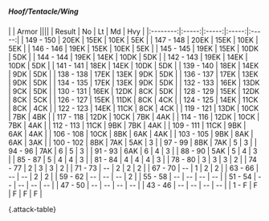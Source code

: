 ##### Hoof/Tentacle/Wing

|      |   Armor   ||||
|   Result   |   No   |   Lt   |   Md   |   Hvy   |
|:--------:|:-----:|:-----:|:-----:|:-----:|
| 149 - 150 | 20EK | 15EK | 10EK | 5EK |
| 147 - 148 | 20EK | 15EK | 10EK | 5EK |
| 146 - 146 | 19EK | 15EK | 10EK | 5EK |
| 145 - 145 | 19EK | 15EK | 10DK | 5DK |
| 144 - 144 | 19EK | 14EK | 10DK | 5DK |
| 142 - 143 | 19EK | 14EK | 10DK | 5DK |
| 141 - 141 | 18EK | 14EK | 10DK | 5DK |
| 139 - 140 | 18EK | 14EK | 9DK | 5DK |
| 138 - 138 | 17EK | 13EK | 9DK | 5DK |
| 136 - 137 | 17EK | 13EK | 9DK | 5DK |
| 134 - 135 | 17EK | 13EK | 9DK | 5DK |
| 132 - 133 | 16EK | 13DK | 9CK | 5DK |
| 130 - 131 | 16EK | 12DK | 8CK | 5DK |
| 128 - 129 | 15EK | 12DK | 8CK | 5CK |
| 126 - 127 | 15EK | 11DK | 8CK | 4CK |
| 124 - 125 | 14EK | 11CK | 8CK | 4CK |
| 122 - 123 | 14EK | 11CK | 8CK | 4CK |
| 119 - 121 | 13DK | 10CK | 7BK | 4BK |
| 117 - 118 | 12DK | 10CK | 7BK | 4AK |
| 114 - 116 | 12DK | 10CK | 7BK | 4AK |
| 112 - 113 | 11CK | 9BK | 7BK | 4AK |
| 109 - 111 | 11CK | 9BK | 6AK | 4AK |
| 106 - 108 | 10CK | 8BK | 6AK | 4AK |
| 103 - 105 | 9BK | 8AK | 6AK | 3AK |
| 100 - 102 | 8BK | 7AK | 5AK | 3 |
| 97 - 99 | 8BK | 7AK | 5 | 3 |
| 94 - 96 | 7AK | 6 | 5 | 3 |
| 91 - 93 | 6AK | 6 | 4 | 3 |
| 88 - 90 | 5AK | 5 | 4 | 3 |
| 85 - 87 | 5 | 4 | 4 | 3 |
| 81 - 84 | 4 | 4 | 4 | 3 |
| 78 - 80 | 3 | 3 | 3 | 2 |
| 74 - 77 | 2 | 3 | 3 | 2 |
| 71 - 73 | --  | 2 | 2 | 2 |
| 67 - 70 | --  | 1 | 2 | 2 |
| 63 - 66 | --  | --  | 2 | 2 |
| 59 - 62 | --  | --  | --  | 2 |
| 55 - 58 | --  | --  | --  | --  |
| 51 - 54 | --  | --  | --  | --  |
| 47 - 50 | --  | --  | --  | --  |
| 43 - 46 | --  | --  | --  | --  |
| 1 - F | F | F | F | F |

{.attack-table}
